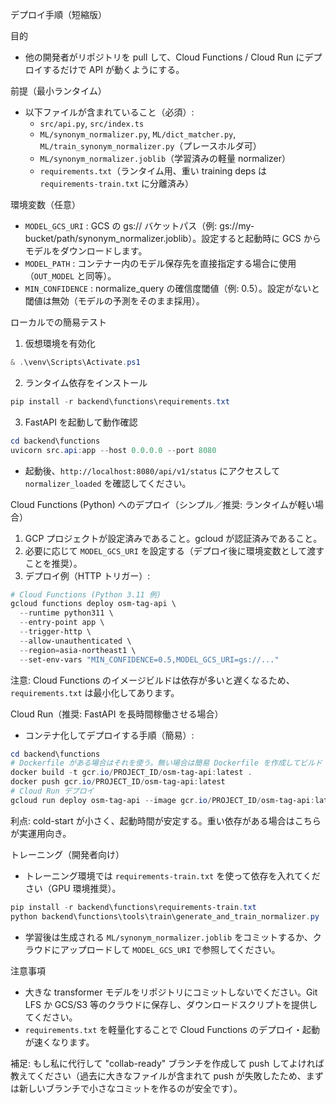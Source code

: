 デプロイ手順（短縮版）

目的
- 他の開発者がリポジトリを pull して、Cloud Functions / Cloud Run にデプロイするだけで API が動くようにする。

前提（最小ランタイム）
- 以下ファイルが含まれていること（必須）:
  - `src/api.py`, `src/index.ts`
  - `ML/synonym_normalizer.py`, `ML/dict_matcher.py`, `ML/train_synonym_normalizer.py`（プレースホルダ可）
  - `ML/synonym_normalizer.joblib`（学習済みの軽量 normalizer）
  - `requirements.txt`（ランタイム用、重い training deps は `requirements-train.txt` に分離済み）

環境変数（任意）
- `MODEL_GCS_URI` : GCS の gs:// バケットパス（例: gs://my-bucket/path/synonym_normalizer.joblib）。設定すると起動時に GCS からモデルをダウンロードします。
- `MODEL_PATH` : コンテナー内のモデル保存先を直接指定する場合に使用（`OUT_MODEL` と同等）。
- `MIN_CONFIDENCE` : normalize_query の確信度閾値（例: 0.5）。設定がないと閾値は無効（モデルの予測をそのまま採用）。

ローカルでの簡易テスト
1. 仮想環境を有効化
```powershell
& .\venv\Scripts\Activate.ps1
```
2. ランタイム依存をインストール
```powershell
pip install -r backend\functions\requirements.txt
```
3. FastAPI を起動して動作確認
```powershell
cd backend\functions
uvicorn src.api:app --host 0.0.0.0 --port 8080
```
- 起動後、`http://localhost:8080/api/v1/status` にアクセスして `normalizer_loaded` を確認してください。

Cloud Functions (Python) へのデプロイ（シンプル／推奨: ランタイムが軽い場合）
1. GCP プロジェクトが設定済みであること。gcloud が認証済みであること。
2. 必要に応じて `MODEL_GCS_URI` を設定する（デプロイ後に環境変数として渡すことを推奨）。
3. デプロイ例（HTTP トリガー）:
```powershell
# Cloud Functions (Python 3.11 例)
gcloud functions deploy osm-tag-api \
  --runtime python311 \
  --entry-point app \
  --trigger-http \
  --allow-unauthenticated \
  --region=asia-northeast1 \
  --set-env-vars "MIN_CONFIDENCE=0.5,MODEL_GCS_URI=gs://..."
```
注意: Cloud Functions のイメージビルドは依存が多いと遅くなるため、`requirements.txt` は最小化してあります。

Cloud Run（推奨: FastAPI を長時間稼働させる場合）
- コンテナ化してデプロイする手順（簡易）:
```powershell
cd backend\functions
# Dockerfile がある場合はそれを使う。無い場合は簡易 Dockerfile を作成してビルド
docker build -t gcr.io/PROJECT_ID/osm-tag-api:latest .
docker push gcr.io/PROJECT_ID/osm-tag-api:latest
# Cloud Run デプロイ
gcloud run deploy osm-tag-api --image gcr.io/PROJECT_ID/osm-tag-api:latest --region=asia-northeast1 --platform=managed --allow-unauthenticated --set-env-vars "MIN_CONFIDENCE=0.5,MODEL_GCS_URI=gs://..."
```
利点: cold-start が小さく、起動時間が安定する。重い依存がある場合はこちらが実運用向き。

トレーニング（開発者向け）
- トレーニング環境では `requirements-train.txt` を使って依存を入れてください（GPU 環境推奨）。
```powershell
pip install -r backend\functions\requirements-train.txt
python backend\functions\tools\train\generate_and_train_normalizer.py
```
- 学習後は生成される `ML/synonym_normalizer.joblib` をコミットするか、クラウドにアップロードして `MODEL_GCS_URI` で参照してください。

注意事項
- 大きな transformer モデルをリポジトリにコミットしないでください。Git LFS か GCS/S3 等のクラウドに保存し、ダウンロードスクリプトを提供してください。
- `requirements.txt` を軽量化することで Cloud Functions のデプロイ・起動が速くなります。

補足: もし私に代行して "collab-ready" ブランチを作成して push してよければ教えてください（過去に大きなファイルが含まれて push が失敗したため、まずは新しいブランチで小さなコミットを作るのが安全です）。
